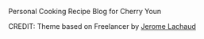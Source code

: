 Personal Cooking Recipe Blog for Cherry Youn

CREDIT: Theme based on Freelancer by [Jerome Lachaud]( https://github.com/jeromelachaud/freelancer-theme)
